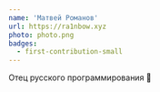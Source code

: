 ```yaml
---
name: 'Матвей Романов'
url: https://ra1nbow.xyz
photo: photo.png
badges:
  - first-contribution-small
---
```


Отец русского программирования 🥸
